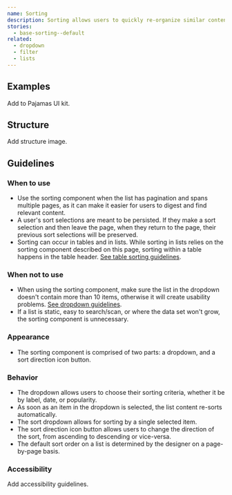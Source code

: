```yaml
---
name: Sorting
description: Sorting allows users to quickly re-organize similar content on a long list when the default order may be insufficient for users to scan the data set.
stories:
  - base-sorting--default
related:
  - dropdown
  - filter
  - lists
---
```


## Examples

<story-viewer story-name="base-sorting--default" title="Default" iframe-padding="0 0 75px 0"></story-viewer>

<todo>Add to Pajamas UI kit.</todo>

## Structure

<todo>Add structure image.</todo>

## Guidelines

### When to use

- Use the sorting component when the list has pagination and spans multiple pages, as it can make it easier for users to digest and find relevant content.
- A user's sort selections are meant to be persisted. If they make a sort selection and then leave the page, when they return to the page, their previous sort selections will be preserved.
- Sorting can occur in tables and in lists. While sorting in lists relies on the sorting component described on this page, sorting within a table happens in the table header. [See table sorting guidelines](/components/table#ordering-sorting).

### When not to use

- When using the sorting component, make sure the list in the dropdown doesn't contain more than 10 items, otherwise it will create usability problems. [See dropdown guidelines](/components/dropdown).
- If a list is static, easy to search/scan, or where the data set won't grow, the sorting component is unnecessary.

### Appearance 

- The sorting component is comprised of two parts: a dropdown, and a sort direction icon button.

### Behavior

- The dropdown allows users to choose their sorting criteria, whether it be by label, date, or popularity. 
- As soon as an item in the dropdown is selected, the list content re-sorts automatically. 
- The sort dropdown allows for sorting by a single selected item.
- The sort direction icon button allows users to change the direction of the sort, from ascending to descending or vice-versa.
- The default sort order on a list is determined by the designer on a page-by-page basis.

### Accessibility

<todo>Add accessibility guidelines.</todo>
